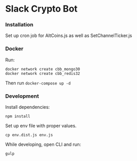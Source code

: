 # Slack Crypto Bot

### Installation

Set up cron job for AltCoins.js as well as SetChannelTicker.js

### Docker

Run:

```
docker network create cbb_mongo30
docker network create cbb_redis32
```

Then run `docker-compose up -d`

### Development
Install dependencies:

`npm install`

Set up env file with proper values.

`cp env.dist.js env.js`

While developing, open CLI and run:

`gulp`